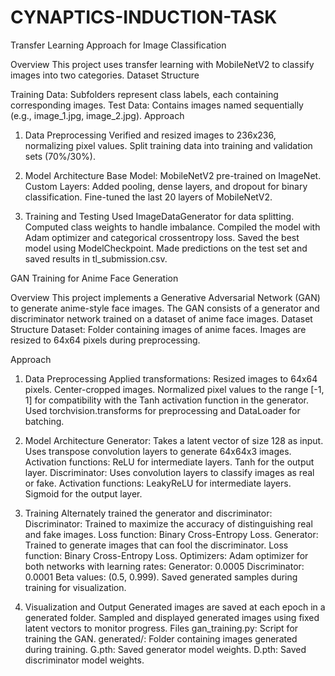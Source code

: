 # CYNAPTICS-INDUCTION-TASK

Transfer Learning Approach for Image Classification


Overview
This project uses transfer learning with MobileNetV2 to classify images into two categories.
Dataset Structure

Training Data: Subfolders represent class labels, each containing corresponding images.
Test Data: Contains images named sequentially (e.g., image_1.jpg, image_2.jpg).
Approach

1. Data Preprocessing
Verified and resized images to 236x236, normalizing pixel values.
Split training data into training and validation sets (70%/30%).

2. Model Architecture
Base Model: MobileNetV2 pre-trained on ImageNet.
Custom Layers: Added pooling, dense layers, and dropout for binary classification.
Fine-tuned the last 20 layers of MobileNetV2.
3. Training and Testing
Used ImageDataGenerator for data splitting.
Computed class weights to handle imbalance.
Compiled the model with Adam optimizer and categorical crossentropy loss.
Saved the best model using ModelCheckpoint.
Made predictions on the test set and saved results in tl_submission.csv.


GAN Training for Anime Face Generation


Overview
This project implements a Generative Adversarial Network (GAN) to generate anime-style face images. The GAN consists of a generator and discriminator network trained on a dataset of anime face images.
Dataset Structure
Dataset: Folder containing images of anime faces.
Images are resized to 64x64 pixels during preprocessing.

Approach

1. Data Preprocessing
Applied transformations:
Resized images to 64x64 pixels.
Center-cropped images.
Normalized pixel values to the range [-1, 1] for compatibility with the Tanh activation function in the generator.
Used torchvision.transforms for preprocessing and DataLoader for batching.

2. Model Architecture
Generator:
Takes a latent vector of size 128 as input.
Uses transpose convolution layers to generate 64x64x3 images.
Activation functions:
ReLU for intermediate layers.
Tanh for the output layer.
Discriminator:
Uses convolution layers to classify images as real or fake.
Activation functions:
LeakyReLU for intermediate layers.
Sigmoid for the output layer.

3. Training
Alternately trained the generator and discriminator:
Discriminator:
Trained to maximize the accuracy of distinguishing real and fake images.
Loss function: Binary Cross-Entropy Loss.
Generator:
Trained to generate images that can fool the discriminator.
Loss function: Binary Cross-Entropy Loss.
Optimizers:
Adam optimizer for both networks with learning rates:
Generator: 0.0005
Discriminator: 0.0001
Beta values: (0.5, 0.999).
Saved generated samples during training for visualization.

4. Visualization and Output
Generated images are saved at each epoch in a generated folder.
Sampled and displayed generated images using fixed latent vectors to monitor progress.
Files
gan_training.py: Script for training the GAN.
generated/: Folder containing images generated during training.
G.pth: Saved generator model weights.
D.pth: Saved discriminator model weights.


